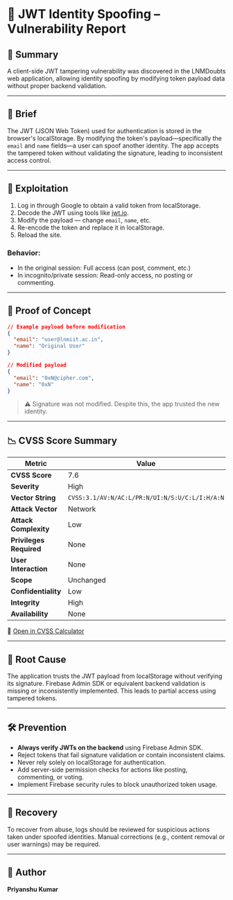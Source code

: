 # 🔐 JWT Identity Spoofing – Vulnerability Report

## 📌 Summary

A client-side JWT tampering vulnerability was discovered in the LNMDoubts web application, allowing identity spoofing by modifying token payload data without proper backend validation.

---

## 📂 Brief

The JWT (JSON Web Token) used for authentication is stored in the browser's localStorage. By modifying the token's payload—specifically the `email` and `name` fields—a user can spoof another identity. The app accepts the tampered token without validating the signature, leading to inconsistent access control.

---

## 🚨 Exploitation

1. Log in through Google to obtain a valid token from localStorage.
2. Decode the JWT using tools like [jwt.io](https://jwt.io).
3. Modify the payload — change `email`, `name`, etc.
4. Re-encode the token and replace it in localStorage.
5. Reload the site.

### Behavior:
- In the original session: Full access (can post, comment, etc.)
- In incognito/private session: Read-only access, no posting or commenting.

---

## 🧪 Proof of Concept

```json
// Example payload before modification
{
  "email": "user@lnmiit.ac.in",
  "name": "Original User"
}

// Modified payload
{
  "email": "0xN@cipher.com",
  "name": "0xN"
}
```

> ⚠️ Signature was not modified. Despite this, the app trusted the new identity.

---

## 📉 CVSS Score Summary

| Metric                 | Value                                           |
|------------------------|-------------------------------------------------|
| **CVSS Score**         | 7.6                                             |
| **Severity**           | High                                            |
| **Vector String**      | `CVSS:3.1/AV:N/AC:L/PR:N/UI:N/S:U/C:L/I:H/A:N`  |
| **Attack Vector**      | Network                                         |
| **Attack Complexity**  | Low                                             |
| **Privileges Required**| None                                            |
| **User Interaction**   | None                                            |
| **Scope**              | Unchanged                                       |
| **Confidentiality**    | Low                                             |
| **Integrity**          | High                                            |
| **Availability**       | None                                            |

🔗 [Open in CVSS Calculator](https://www.first.org/cvss/calculator/3.1#CVSS:3.1/AV:N/AC:L/PR:N/UI:N/S:U/C:L/I:H/A:N)

---

## 🧩 Root Cause

The application trusts the JWT payload from localStorage without verifying its signature. Firebase Admin SDK or equivalent backend validation is missing or inconsistently implemented. This leads to partial access using tampered tokens.

---

## 🛠️ Prevention

- **Always verify JWTs on the backend** using Firebase Admin SDK.
- Reject tokens that fail signature validation or contain inconsistent claims.
- Never rely solely on localStorage for authentication.
- Add server-side permission checks for actions like posting, commenting, or voting.
- Implement Firebase security rules to block unauthorized token usage.

---

## 🧯 Recovery

To recover from abuse, logs should be reviewed for suspicious actions taken under spoofed identities. Manual corrections (e.g., content removal or user warnings) may be required.

---

## 👤 Author

**Priyanshu Kumar**  

